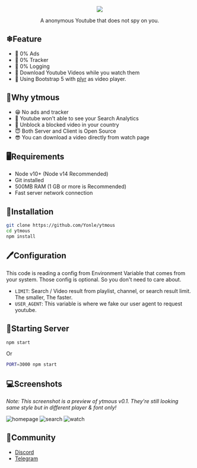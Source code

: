 <div align="center">
	<img src="https://raw.githubusercontent.com/Yonle/ytmous/master/public/banner.png">
	<p>A anonymous Youtube that does not spy on you.</p>
</div>

## ❄Feature
- 📰 0% Ads
- 💸 0% Tracker
- 📃 0% Logging
- 📩 Download Youtube Videos while you watch them
- 🔮 Using Bootstrap 5 with [plyr](https://plyr.io) as video player.

## 📌Why ytmous
- 😁 No ads and tracker
- 🍉 Youtube won't able to see your Search Analytics
- 🍡 Unblock a blocked video in your country
- 😇 Both Server and Client is Open Source
- 😎 You can download a video directly from watch page

## 🖥Requirements
- Node v10+ (Node v14 Recommended)
- Git installed
- 500MB RAM (1 GB or more is Recommended)
- Fast server network connection

## 🎁Installation
```bash
git clone https://github.com/Yonle/ytmous
cd ytmous
npm install
```

## 🖊Configuration
This code is reading a config from Environment Variable that comes from your system. Those config is optional. So you don't need to care about.
- `LIMIT`: Search / Video result from playlist, channel, or search result limit. The smaller, The faster.
- `USER_AGENT`: This variable is where we fake our user agent to request youtube.

## 📡Starting Server
```bash
npm start
```
Or
```bash
PORT=3000 npm start
```

## 💻Screenshots
*Note: This screenshot is a preview of ytmous v0.1. They're still looking same style but in different player & font only!*

![homepage](https://raw.githubusercontent.com/Yonle/ytmous/master/Screenshots/homepage.png)
![search](https://raw.githubusercontent.com/Yonle/ytmous/master/Screenshots/search.png)
![watch](https://raw.githubusercontent.com/Yonle/ytmous/master/Screenshots/watch.png)

## 📠Community
- [Discord](https://discord.gg/9S3ZCDR)
- [Telegram](https://t.me/yonlecoder)
